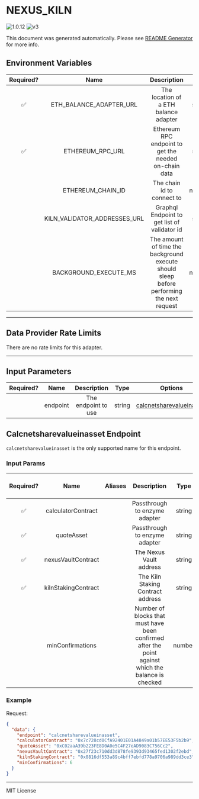 # NEXUS_KILN

![1.0.12](https://img.shields.io/github/package-json/v/smartcontractkit/external-adapters-js?filename=packages/composites/nexus-kiln/package.json) ![v3](https://img.shields.io/badge/framework%20version-v3-blueviolet)

This document was generated automatically. Please see [README Generator](../../scripts#readme-generator) for more info.

## Environment Variables

| Required? |             Name             |                                        Description                                        |  Type  | Options |                                 Default                                  |
| :-------: | :--------------------------: | :---------------------------------------------------------------------------------------: | :----: | :-----: | :----------------------------------------------------------------------: |
|    ✅     |   ETH_BALANCE_ADAPTER_URL    |                           The location of a ETH balance adapter                           | string |         |                                                                          |
|    ✅     |       ETHEREUM_RPC_URL       |                   Ethereum RPC endpoint to get the needed on-chain data                   | string |         |                                                                          |
|           |      ETHEREUM_CHAIN_ID       |                                The chain id to connect to                                 | number |         |                                   `1`                                    |
|           | KILN_VALIDATOR_ADDRESSES_URL |                       Graphql Endpoint to get list of validator id                        | string |         | `https://api.studio.thegraph.com/query/72419/enzyme-core/version/latest` |
|           |    BACKGROUND_EXECUTE_MS     | The amount of time the background execute should sleep before performing the next request | number |         |                                 `10000`                                  |

---

## Data Provider Rate Limits

There are no rate limits for this adapter.

---

## Input Parameters

| Required? |   Name   |     Description     |  Type  |                            Options                             |          Default           |
| :-------: | :------: | :-----------------: | :----: | :------------------------------------------------------------: | :------------------------: |
|           | endpoint | The endpoint to use | string | [calcnetsharevalueinasset](#calcnetsharevalueinasset-endpoint) | `calcnetsharevalueinasset` |

## Calcnetsharevalueinasset Endpoint

`calcnetsharevalueinasset` is the only supported name for this endpoint.

### Input Params

| Required? |        Name         | Aliases |                                             Description                                             |  Type  | Options | Default | Depends On | Not Valid With |
| :-------: | :-----------------: | :-----: | :-------------------------------------------------------------------------------------------------: | :----: | :-----: | :-----: | :--------: | :------------: |
|    ✅     | calculatorContract  |         |                                    Passthrough to enzyme adapter                                    | string |         |         |            |                |
|    ✅     |     quoteAsset      |         |                                    Passthrough to enzyme adapter                                    | string |         |         |            |                |
|    ✅     | nexusVaultContract  |         |                                       The Nexus Vault address                                       | string |         |         |            |                |
|    ✅     | kilnStakingContract |         |                                  The Kiln Staking Contract address                                  | string |         |         |            |                |
|           |  minConfirmations   |         | Number of blocks that must have been confirmed after the point against which the balance is checked | number |         |   `6`   |            |                |

### Example

Request:

```json
{
  "data": {
    "endpoint": "calcnetsharevalueinasset",
    "calculatorContract": "0x7c728cd0CfA92401E01A4849a01b57EE53F5b2b9",
    "quoteAsset": "0xC02aaA39b223FE8D0A0e5C4F27eAD9083C756Cc2",
    "nexusVaultContract": "0x27f23c710dd3d878fe9393d93465fed1302f2ebd",
    "kilnStakingContract": "0x0816df553a89c4bff7ebfd778a9706a989dd3ce3",
    "minConfirmations": 6
  }
}
```

---

MIT License
